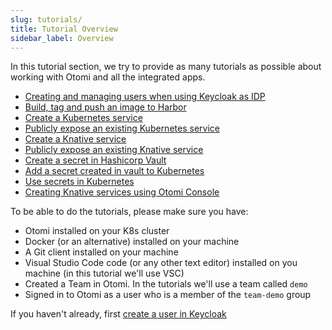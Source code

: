 ```yaml
---
slug: tutorials/
title: Tutorial Overview
sidebar_label: Overview
---
```


In this tutorial section, we try to provide as many tutorials as possible about working with Otomi and all the integrated apps.

<!-- - [Install Otomi with all options on AKS](full-install-azure) - work in progress -->
- [Creating and managing users when using Keycloak as IDP](create-keycloak-users)
- [Build, tag and push an image to Harbor](build-tag-push)
- [Create a Kubernetes service](create-k8s-svc)
- [Publicly expose an existing Kubernetes service](expose-service)
- [Create a Knative service](create-knative-svc)
- [Publicly expose an existing Knative service](expose-ksvc)
- [Create a secret in Hashicorp Vault](create-secret-vault)
- [Add a secret created in vault to Kubernetes](add-secret)
- [Use secrets in Kubernetes](use-secret)
- [Creating Knative services using Otomi Console](create-ksvc-otomi)

To be able to do the tutorials, please make sure you have:

- Otomi installed on your K8s cluster
- Docker (or an alternative) installed on your machine
- A Git client installed on your machine
- Visual Studio Code code (or any other text editor) installed on you machine (in this tutorial we'll use VSC)
- Created a Team in Otomi. In the tutorials we'll use a team called `demo`
- Signed in to Otomi as a user who is a member of the `team-demo` group

If you haven't already, first [create a user in Keycloak](create-keycloak-users)